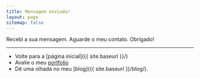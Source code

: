 ```yaml
---
title: Mensagem enviada!
layout: page
sitemap: false
---
```


Recebi a sua mensagem. Aguarde o meu contato. Obrigado!

---

- Volte para a [página inicial]({{ site.baseurl }}/)
- Avalie o meu <a href="http://www.behance.net/johnylab" onclick="ga('send', 'event', 'Social', 'Behance', 'Mensagem enviada!');">portfolio</a>
- Dê uma olhada no meu [blog]({{ site.baseurl }}/blog/).